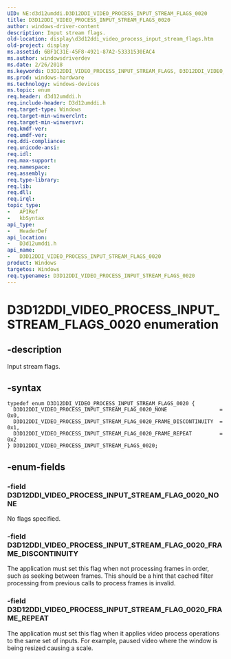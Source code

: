 ```yaml
---
UID: NE:d3d12umddi.D3D12DDI_VIDEO_PROCESS_INPUT_STREAM_FLAGS_0020
title: D3D12DDI_VIDEO_PROCESS_INPUT_STREAM_FLAGS_0020
author: windows-driver-content
description: Input stream flags.
old-location: display\d3d12ddi_video_process_input_stream_flags.htm
old-project: display
ms.assetid: 6BF1C31E-45F8-4921-87A2-53331530EAC4
ms.author: windowsdriverdev
ms.date: 2/26/2018
ms.keywords: D3D12DDI_VIDEO_PROCESS_INPUT_STREAM_FLAGS, D3D12DDI_VIDEO_PROCESS_INPUT_STREAM_FLAGS enumeration [Display Devices], D3D12DDI_VIDEO_PROCESS_INPUT_STREAM_FLAGS_0020, D3D12DDI_VIDEO_PROCESS_INPUT_STREAM_FLAG_0020_FRAME_DISCONTINUITY, D3D12DDI_VIDEO_PROCESS_INPUT_STREAM_FLAG_0020_FRAME_REPEAT, D3D12DDI_VIDEO_PROCESS_INPUT_STREAM_FLAG_0020_NONE, d3d12umddi/D3D12DDI_VIDEO_PROCESS_INPUT_STREAM_FLAGS, d3d12umddi/D3D12DDI_VIDEO_PROCESS_INPUT_STREAM_FLAG_0020_FRAME_DISCONTINUITY, d3d12umddi/D3D12DDI_VIDEO_PROCESS_INPUT_STREAM_FLAG_0020_FRAME_REPEAT, d3d12umddi/D3D12DDI_VIDEO_PROCESS_INPUT_STREAM_FLAG_0020_NONE, display.d3d12ddi_video_process_input_stream_flags
ms.prod: windows-hardware
ms.technology: windows-devices
ms.topic: enum
req.header: d3d12umddi.h
req.include-header: D3d12umddi.h
req.target-type: Windows
req.target-min-winverclnt: 
req.target-min-winversvr: 
req.kmdf-ver: 
req.umdf-ver: 
req.ddi-compliance: 
req.unicode-ansi: 
req.idl: 
req.max-support: 
req.namespace: 
req.assembly: 
req.type-library: 
req.lib: 
req.dll: 
req.irql: 
topic_type:
-	APIRef
-	kbSyntax
api_type:
-	HeaderDef
api_location:
-	D3d12umddi.h
api_name:
-	D3D12DDI_VIDEO_PROCESS_INPUT_STREAM_FLAGS_0020
product: Windows
targetos: Windows
req.typenames: D3D12DDI_VIDEO_PROCESS_INPUT_STREAM_FLAGS_0020
---
```


# D3D12DDI_VIDEO_PROCESS_INPUT_STREAM_FLAGS_0020 enumeration


## -description


Input stream flags.


## -syntax


````
typedef enum D3D12DDI_VIDEO_PROCESS_INPUT_STREAM_FLAGS_0020 { 
  D3D12DDI_VIDEO_PROCESS_INPUT_STREAM_FLAG_0020_NONE                 = 0x0,
  D3D12DDI_VIDEO_PROCESS_INPUT_STREAM_FLAG_0020_FRAME_DISCONTINUITY  = 0x1,
  D3D12DDI_VIDEO_PROCESS_INPUT_STREAM_FLAG_0020_FRAME_REPEAT         = 0x2
} D3D12DDI_VIDEO_PROCESS_INPUT_STREAM_FLAGS_0020;
````


## -enum-fields




### -field D3D12DDI_VIDEO_PROCESS_INPUT_STREAM_FLAG_0020_NONE

No flags specified.


### -field D3D12DDI_VIDEO_PROCESS_INPUT_STREAM_FLAG_0020_FRAME_DISCONTINUITY

The application must set this flag when not processing frames in order, such as seeking between frames.  This should be a hint that cached filter processing from previous calls to process frames is invalid.


### -field D3D12DDI_VIDEO_PROCESS_INPUT_STREAM_FLAG_0020_FRAME_REPEAT

The application must set this flag when it applies video process operations to the same set of inputs.  For example, paused video where the window is being resized causing a scale.

